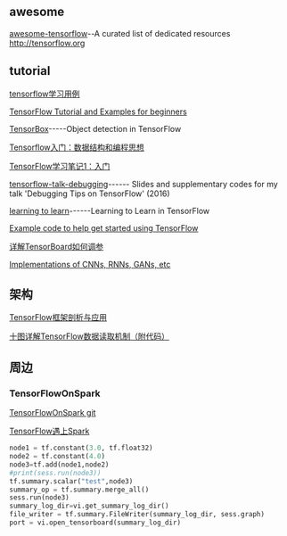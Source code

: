 ## awesome
[awesome-tensorflow](https://github.com/jtoy/awesome-tensorflow)--A curated list of dedicated resources http://tensorflow.org

## tutorial
[tensorflow学习用例](https://github.com/burness/tensorflow-101)

[TensorFlow Tutorial and Examples for beginners](https://github.com/aymericdamien/TensorFlow-Examples)

[TensorBox](https://github.com/TensorBox/TensorBox)-----Object detection in TensorFlow

[Tensorflow入门：数据结构和编程思想](http://blog.csdn.net/lingerlanlan/article/details/61616906)

[TensorFlow学习笔记1：入门](http://www.jeyzhang.com/tensorflow-learning-notes.html)

[tensorflow-talk-debugging](https://github.com/wookayin/tensorflow-talk-debugging)------ Slides and supplementary codes for my talk 'Debugging Tips on TensorFlow' (2016)

[learning to learn](https://github.com/deepmind/learning-to-learn)------Learning to Learn in TensorFlow

[Example code to help get started using TensorFlow](https://github.com/Hack-a-Day/bincounter_TensorFlow_example/)

[详解TensorBoard如何调参](http://geek.csdn.net/news/detail/197155)


[Implementations of CNNs, RNNs, GANs, etc](https://github.com/adeshpande3/Tensorflow-Programs-and-Tutorials)

## 架构
[TensorFlow框架剖析与应⽤](http://ocgxshkaw.bkt.clouddn.com/11%20%E3%80%8ATensorFlow%E6%A1%86%E6%9E%B6%E5%89%96%E6%9E%90%E5%8F%8A%E5%BA%94%E7%94%A8%E3%80%8B%E7%8E%8B%E7%90%9B.pdf)

[十图详解TensorFlow数据读取机制（附代码）](http://geek.csdn.net/news/detail/201552)


## 周边

### TensorFlowOnSpark
[TensorFlowOnSpark git](https://github.com/yahoo/TensorFlowOnSpark)

[TensorFlow遇上Spark](http://www.jianshu.com/p/62b4ebb5a2f4)

```python
node1 = tf.constant(3.0, tf.float32)
node2 = tf.constant(4.0)
node3=tf.add(node1,node2)
#print(sess.run(node3))
tf.summary.scalar("test",node3)
summary_op = tf.summary.merge_all() 
sess.run(node3)
summary_log_dir=vi.get_summary_log_dir()
file_writer = tf.summary.FileWriter(summary_log_dir, sess.graph)
port = vi.open_tensorboard(summary_log_dir)
```
